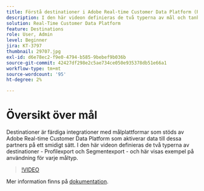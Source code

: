 ```yaml
---
title: Förstå destinationer i Adobe Real-time Customer Data Platform (RTCDP)
description: I den här videon definieras de två typerna av mål och tankstreck;Profilexporter och Segmentexport&mdash;och visar exempel/användningsexempel för varje måltyp.
solution: Real-Time Customer Data Platform
feature: Destinations
role: User, Admin
level: Beginner
jira: KT-3797
thumbnail: 29707.jpg
exl-id: d6e78ec2-f9e0-4794-b585-9bebef9b036b
source-git-commit: 42427df298e2c5ae734ce050e935378db51e66a1
workflow-type: tm+mt
source-wordcount: '95'
ht-degree: 2%

---
```


# Översikt över mål

Destinationer är färdiga integrationer med målplattformar som stöds av Adobe Real-time Customer Data Platform som aktiverar data till dessa partners på ett smidigt sätt. I den här videon definieras de två typerna av destinationer - Profilexport och Segmentexport - och här visas exempel på användning för varje måltyp.

>[!VIDEO](https://video.tv.adobe.com/v/29707?quality=12&learn=on)

Mer information finns på [dokumentation](https://experienceleague.adobe.com/docs/experience-platform/rtcdp/destinations/destinations-overview.html).

